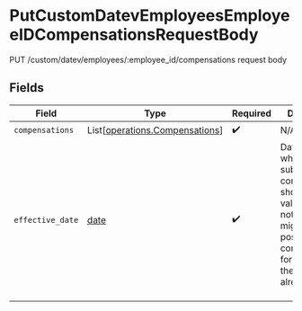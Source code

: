 # PutCustomDatevEmployeesEmployeeIDCompensationsRequestBody

PUT /custom/datev/employees/:employee_id/compensations request body


## Fields

| Field                                                                                                                                                                                                                                                                           | Type                                                                                                                                                                                                                                                                            | Required                                                                                                                                                                                                                                                                        | Description                                                                                                                                                                                                                                                                     |
| ------------------------------------------------------------------------------------------------------------------------------------------------------------------------------------------------------------------------------------------------------------------------------- | ------------------------------------------------------------------------------------------------------------------------------------------------------------------------------------------------------------------------------------------------------------------------------- | ------------------------------------------------------------------------------------------------------------------------------------------------------------------------------------------------------------------------------------------------------------------------------- | ------------------------------------------------------------------------------------------------------------------------------------------------------------------------------------------------------------------------------------------------------------------------------- |
| `compensations`                                                                                                                                                                                                                                                                 | List[[operations.Compensations](../../models/operations/compensations.md)]                                                                                                                                                                                                      | :heavy_check_mark:                                                                                                                                                                                                                                                              | N/A                                                                                                                                                                                                                                                                             |
| `effective_date`                                                                                                                                                                                                                                                                | [date](https://docs.python.org/3/library/datetime.html#date-objects)                                                                                                                                                                                                            | :heavy_check_mark:                                                                                                                                                                                                                                                              | Date from which the submitted compensations should be valid. Please note that it might not be possible to set compensations for the past if the payroll was already run.<br/><br/>[](https://developer.mozilla.org/en-US/docs/Web/JavaScript/Reference/Global_Objects/Date/toISOString) |